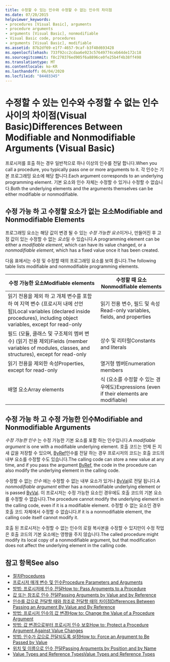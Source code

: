 ```yaml
---
title: 수정할 수 있는 인수와 수정할 수 없는 인수의 차이점
ms.date: 07/20/2015
helpviewer_keywords:
- procedures [Visual Basic], arguments
- procedure arguments
- arguments [Visual Basic], nonmodifiable
- Visual Basic code, procedures
- arguments [Visual Basic], modifiable
ms.assetid: 87b2df69-e1f7-4657-9caf-b3f48d693428
ms.openlocfilehash: 733f92cc2cdaa6e923c57649774ceb64de172c18
ms.sourcegitcommit: f8c270376ed905f6a8896ce0fe25b4f4b38ff498
ms.translationtype: MT
ms.contentlocale: ko-KR
ms.lasthandoff: 06/04/2020
ms.locfileid: "84403345"
---
```

# <a name="differences-between-modifiable-and-nonmodifiable-arguments-visual-basic"></a><span data-ttu-id="2a068-102">수정할 수 있는 인수와 수정할 수 없는 인수 사이의 차이점(Visual Basic)</span><span class="sxs-lookup"><span data-stu-id="2a068-102">Differences Between Modifiable and Nonmodifiable Arguments (Visual Basic)</span></span>
<span data-ttu-id="2a068-103">프로시저를 호출 하는 경우 일반적으로 하나 이상의 인수를 전달 합니다.</span><span class="sxs-lookup"><span data-stu-id="2a068-103">When you call a procedure, you typically pass one or more arguments to it.</span></span> <span data-ttu-id="2a068-104">각 인수는 기본 프로그래밍 요소에 해당 합니다.</span><span class="sxs-lookup"><span data-stu-id="2a068-104">Each argument corresponds to an underlying programming element.</span></span> <span data-ttu-id="2a068-105">기본 요소와 인수 자체는 수정할 수 있거나 수정할 수 없습니다.</span><span class="sxs-lookup"><span data-stu-id="2a068-105">Both the underlying elements and the arguments themselves can be either modifiable or nonmodifiable.</span></span>  
  
## <a name="modifiable-and-nonmodifiable-elements"></a><span data-ttu-id="2a068-106">수정 가능 하 고 수정할 요소가 없는 요소</span><span class="sxs-lookup"><span data-stu-id="2a068-106">Modifiable and Nonmodifiable Elements</span></span>  
 <span data-ttu-id="2a068-107">프로그래밍 요소는 해당 값이 변경 될 수 있는 *수정 가능한 요소*이거나, 만들어진 후 고정 값이 있는 수정할 수 없는 *요소*일 수 있습니다.</span><span class="sxs-lookup"><span data-stu-id="2a068-107">A programming element can be either a *modifiable element*, which can have its value changed, or a *nonmodifiable element*, which has a fixed value once it has been created.</span></span>  
  
 <span data-ttu-id="2a068-108">다음 표에서는 수정 및 수정할 때의 프로그래밍 요소를 보여 줍니다.</span><span class="sxs-lookup"><span data-stu-id="2a068-108">The following table lists modifiable and nonmodifiable programming elements.</span></span>  
  
|<span data-ttu-id="2a068-109">수정 가능한 요소</span><span class="sxs-lookup"><span data-stu-id="2a068-109">Modifiable elements</span></span>|<span data-ttu-id="2a068-110">수정할 때 요소</span><span class="sxs-lookup"><span data-stu-id="2a068-110">Nonmodifiable elements</span></span>|  
|-------------------------|----------------------------|  
|<span data-ttu-id="2a068-111">읽기 전용을 제외 하 고 개체 변수를 포함 하 여 지역 변수 (프로시저 내에 선언 됨)</span><span class="sxs-lookup"><span data-stu-id="2a068-111">Local variables (declared inside procedures), including object variables, except for read-only</span></span>|<span data-ttu-id="2a068-112">읽기 전용 변수, 필드 및 속성</span><span class="sxs-lookup"><span data-stu-id="2a068-112">Read-only variables, fields, and properties</span></span>|  
|<span data-ttu-id="2a068-113">필드 (모듈, 클래스 및 구조체의 멤버 변수) (읽기 전용 제외)</span><span class="sxs-lookup"><span data-stu-id="2a068-113">Fields (member variables of modules, classes, and structures), except for read-only</span></span>|<span data-ttu-id="2a068-114">상수 및 리터럴</span><span class="sxs-lookup"><span data-stu-id="2a068-114">Constants and literals</span></span>|  
|<span data-ttu-id="2a068-115">읽기 전용을 제외한 속성</span><span class="sxs-lookup"><span data-stu-id="2a068-115">Properties, except for read-only</span></span>|<span data-ttu-id="2a068-116">열거형 멤버</span><span class="sxs-lookup"><span data-stu-id="2a068-116">Enumeration members</span></span>|  
|<span data-ttu-id="2a068-117">배열 요소</span><span class="sxs-lookup"><span data-stu-id="2a068-117">Array elements</span></span>|<span data-ttu-id="2a068-118">식 (요소를 수정할 수 있는 경우에도)</span><span class="sxs-lookup"><span data-stu-id="2a068-118">Expressions (even if their elements are modifiable)</span></span>|  
  
## <a name="modifiable-and-nonmodifiable-arguments"></a><span data-ttu-id="2a068-119">수정 가능 하 고 수정 가능한 인수</span><span class="sxs-lookup"><span data-stu-id="2a068-119">Modifiable and Nonmodifiable Arguments</span></span>  
 <span data-ttu-id="2a068-120">*수정 가능한 인수* 는 수정 가능한 기본 요소를 포함 하는 인수입니다.</span><span class="sxs-lookup"><span data-stu-id="2a068-120">A *modifiable argument* is one with a modifiable underlying element.</span></span> <span data-ttu-id="2a068-121">호출 코드는 언제 든 지 새 값을 저장할 수 있으며, [ByRef](../../../language-reference/modifiers/byref.md)인수를 전달 하는 경우 프로시저의 코드는 호출 코드의 내부 요소를 수정할 수도 있습니다.</span><span class="sxs-lookup"><span data-stu-id="2a068-121">The calling code can store a new value at any time, and if you pass the argument [ByRef](../../../language-reference/modifiers/byref.md), the code in the procedure can also modify the underlying element in the calling code.</span></span>  
  
 <span data-ttu-id="2a068-122">수정할 수 없는 *인수* 에는 수정할 수 없는 내부 요소가 있거나 [ByVal](../../../language-reference/modifiers/byval.md)로 전달 됩니다.</span><span class="sxs-lookup"><span data-stu-id="2a068-122">A *nonmodifiable argument* either has a nonmodifiable underlying element or is passed [ByVal](../../../language-reference/modifiers/byval.md).</span></span> <span data-ttu-id="2a068-123">이 프로시저는 수정 가능한 요소인 경우에도 호출 코드의 기본 요소를 수정할 수 없습니다.</span><span class="sxs-lookup"><span data-stu-id="2a068-123">The procedure cannot modify the underlying element in the calling code, even if it is a modifiable element.</span></span> <span data-ttu-id="2a068-124">수정할 수 없는 요소인 경우 호출 코드 자체에서 수정할 수 없습니다.</span><span class="sxs-lookup"><span data-stu-id="2a068-124">If it is a nonmodifiable element, the calling code itself cannot modify it.</span></span>  
  
 <span data-ttu-id="2a068-125">호출 된 프로시저는 수정할 수 없는 인수의 로컬 복사본을 수정할 수 있지만이 수정 작업은 호출 코드의 기본 요소에는 영향을 주지 않습니다.</span><span class="sxs-lookup"><span data-stu-id="2a068-125">The called procedure might modify its local copy of a nonmodifiable argument, but that modification does not affect the underlying element in the calling code.</span></span>  
  
## <a name="see-also"></a><span data-ttu-id="2a068-126">참고 항목</span><span class="sxs-lookup"><span data-stu-id="2a068-126">See also</span></span>

- [<span data-ttu-id="2a068-127">절차</span><span class="sxs-lookup"><span data-stu-id="2a068-127">Procedures</span></span>](./index.md)
- [<span data-ttu-id="2a068-128">프로시저 매개 변수 및 인수</span><span class="sxs-lookup"><span data-stu-id="2a068-128">Procedure Parameters and Arguments</span></span>](./procedure-parameters-and-arguments.md)
- [<span data-ttu-id="2a068-129">방법: 프로시저에 인수 전달</span><span class="sxs-lookup"><span data-stu-id="2a068-129">How to: Pass Arguments to a Procedure</span></span>](./how-to-pass-arguments-to-a-procedure.md)
- [<span data-ttu-id="2a068-130">값 또는 참조로 인수 전달</span><span class="sxs-lookup"><span data-stu-id="2a068-130">Passing Arguments by Value and by Reference</span></span>](./passing-arguments-by-value-and-by-reference.md)
- [<span data-ttu-id="2a068-131">인수를 값으로 전달할 때와 참조로 전달할 때의 차이점</span><span class="sxs-lookup"><span data-stu-id="2a068-131">Differences Between Passing an Argument By Value and By Reference</span></span>](./differences-between-passing-an-argument-by-value-and-by-reference.md)
- [<span data-ttu-id="2a068-132">방법: 프로시저 인수의 값 변경</span><span class="sxs-lookup"><span data-stu-id="2a068-132">How to: Change the Value of a Procedure Argument</span></span>](./how-to-change-the-value-of-a-procedure-argument.md)
- [<span data-ttu-id="2a068-133">방법: 값 변경으로부터 프로시저 인수 보호</span><span class="sxs-lookup"><span data-stu-id="2a068-133">How to: Protect a Procedure Argument Against Value Changes</span></span>](./how-to-protect-a-procedure-argument-against-value-changes.md)
- [<span data-ttu-id="2a068-134">방법: 인수가 값으로 전달되도록 설정</span><span class="sxs-lookup"><span data-stu-id="2a068-134">How to: Force an Argument to Be Passed by Value</span></span>](./how-to-force-an-argument-to-be-passed-by-value.md)
- [<span data-ttu-id="2a068-135">위치 및 이름으로 인수 전달</span><span class="sxs-lookup"><span data-stu-id="2a068-135">Passing Arguments by Position and by Name</span></span>](./passing-arguments-by-position-and-by-name.md)
- [<span data-ttu-id="2a068-136">Value Types and Reference Types</span><span class="sxs-lookup"><span data-stu-id="2a068-136">Value Types and Reference Types</span></span>](../data-types/value-types-and-reference-types.md)
